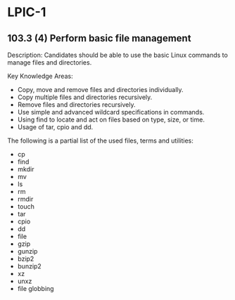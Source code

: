 # LPIC-1

## 103.3 (4) Perform basic file management

Description: Candidates should be able to use the basic Linux commands to manage files and directories.

Key Knowledge Areas:

 * Copy, move and remove files and directories individually.
 * Copy multiple files and directories recursively.
 * Remove files and directories recursively.
 * Use simple and advanced wildcard specifications in commands.
 * Using find to locate and act on files based on type, size, or time.
 * Usage of tar, cpio and dd.

The following is a partial list of the used files, terms and utilities:

 * cp
 * find
 * mkdir
 * mv
 * ls
 * rm
 * rmdir
 * touch
 * tar
 * cpio
 * dd
 * file
 * gzip
 * gunzip
 * bzip2
 * bunzip2
 * xz
 * unxz
 * file globbing

